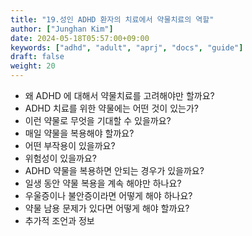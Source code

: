 ```yaml
---
title: "19.성인 ADHD 환자의 치료에서 약물치료의 역할"
author: ["Junghan Kim"]
date: 2024-05-18T05:57:00+09:00
keywords: ["adhd", "adult", "aprj", "docs", "guide"]
draft: false
weight: 20
---
```


<!--more-->

-   왜 ADHD 에 대해서 약물치료를 고려해야만 할까요?
-   ADHD 치료를 위한 약물에는 어떤 것이 있는가?
-   이런 약물로 무엇을 기대할 수 있을까요?
-   매일 약물을 복용해야 할까요?
-   어떤 부작용이 있을까요?
-   위험성이 있을까요?
-   ADHD 약물을 복용하면 안되는 경우가 있을까요?
-   일생 동안 약물 복용을 계속 해야만 하나요?
-   우울증이나 불안증이라면 어떻게 해야 하나요?
-   약물 남용 문제가 있다면 어떻게 해야 할까요?
-   추가적 조언과 정보
